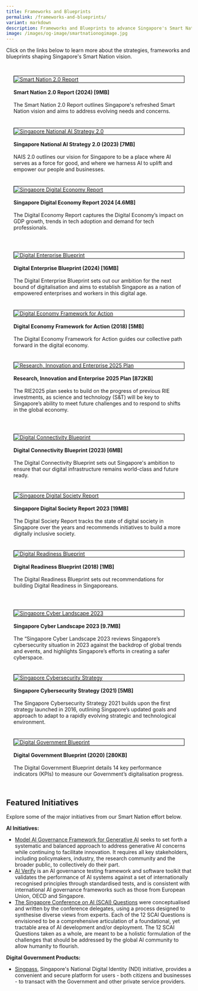 ```yaml
---
title: Frameworks and Blueprints
permalink: /frameworks-and-blueprints/
variant: markdown
description: Frameworks and Blueprints to advance Singapore's Smart Nation vision.
image: /images/og-image/smartnationogimage.jpg
---
```

Click on the links below to learn more about the strategies, frameworks and blueprints shaping Singapore's Smart Nation vision.


<div class="row" style="padding: 20px 0px 0px 0px;">
	
<div class="col" style="padding: 10px 20px 10px 20px;"><div style="border:1px solid black;"><a href="https://go.gov.sg/sn2report"><img src="/images/abt-smart-nation/sn2_report.png" alt="Smart Nation 2.0 Report"></a></div><br><b>Smart Nation 2.0 Report (2024) [9MB]</b><br><br>The Smart Nation 2.0 Report outlines Singapore's refreshed Smart Nation vision and aims to address evolving needs and concerns.
	<br><br></div>
	
<div class="col" style="padding: 10px 20px 10px 20px;"><div style="border:1px solid black;"><a href="https://go.gov.sg/nais2023"><img src="/images/abt-smart-nation/nais2_cover.jpg" alt="Singapore National AI Strategy 2.0"></a></div><br><b>Singapore National AI Strategy 2.0 (2023) [7MB]</b><br><br>NAIS 2.0 outlines our vision for Singapore to be a place where AI serves as a force for good, and where we harness AI to uplift and empower our people and businesses. 
	<br><br></div>
	
<div class="col" style="padding: 10px 20px 10px 20px;"><div style="border:1px solid black;"><a href="https://go.gov.sg/digitaleconomyreport2024"><img src="/images/abt-smart-nation/sg_digital_economy_report_2024.jpg" alt="Singapore Digital Economy Report"></a></div><br><b>Singapore Digital Economy Report 2024 [4.6MB]</b><br><br>The Digital Economy Report captures the Digital Economy’s impact on GDP growth, trends in tech adoption and demand for tech professionals.<br><br></div>	
	

	
</div>

<div class="row" style="padding: 20px 0px 0px 0px;">
	
<div class="col" style="padding: 10px 20px 10px 20px;"><div style="border:1px solid black;"><a href="https://go.gov.sg/digitalenterpriseblueprint2024"><img src="/images/abt-smart-nation/digital_enterprise_blueprint.png" alt="Digital Enterprise Blueprint"></a></div><br><b>Digital Enterprise Blueprint (2024) [16MB]</b><br><br>The Digital Enterprise Blueprint sets out our ambition for the next bound of digitalisation and aims to establish Singapore as a nation of empowered enterprises and workers in this digital age.
	<br><br></div>		
	
<div class="col" style="padding: 10px 20px 10px 20px;"><div style="border:1px solid black;"><a href="https://go.gov.sg/digitalframeworkforaction2018"><img src="/images/abt-smart-nation/digital-economy-framework2.png" alt="Digital Economy Framework for Action"></a></div><br><b>Digital Economy Framework for Action (2018) [5MB]</b><br><br>The Digital Economy Framework for Action guides our collective path forward in the digital economy.
	<br><br></div>

<div class="col" style="padding: 10px 20px 10px 20px;"><div style="border:1px solid black;"><a href="https://go.gov.sg/rie-2025-handbook"><img src="/images/abt-smart-nation/rie2025.jpg" alt="Research, Innovation and Enterprise 2025 Plan"></a></div><br><b>Research, Innovation and Enterprise 2025 Plan [872KB]</b><br><br>The RIE2025 plan seeks to build on the progress of previous RIE investments, as science and technology (S&amp;T) will be key to Singapore’s ability to meet future challenges and to respond to shifts in the global economy.
	<br><br></div>			
	
</div>	

<div class="row" style="padding: 20px 0px 0px 0px;">
	
<div class="col" style="padding: 10px 20px 10px 20px;"><div style="border:1px solid black;"><a href="https://go.gov.sg/digitalconnectivityblueprint2023"><img src="/images/abt-smart-nation/digital_connectivity_blueprint.png" alt="Digital Connectivity Blueprint"></a></div><br><b>Digital Connectivity Blueprint (2023) [6MB]</b><br><br>The Digital Connectivity Blueprint sets out Singapore's ambition to ensure that our digital infrastructure remains world-class and future ready.<br><br></div>			
	
<div class="col" style="padding: 10px 20px 10px 20px;"><div style="border:1px solid black;"><a href="https://go.gov.sg/sndigitalsocietyreport2023"><img src="/images/abt-smart-nation/digital_society_report_2023.jpg" alt="Singapore Digital Society Report"></a></div><br><b>Singapore Digital Society Report 2023 [19MB]</b><br><br>The Digital Society Report tracks the state of digital society in Singapore over the years and recommends initiatives to build a more digitally inclusive society.<br><br></div>	
	
	
<div class="col" style="padding: 10px 20px 10px 20px;"><div style="border:1px solid black;"><a href="https://go.gov.sg/digitalreadinessblueprint2018"><img src="/images/abt-smart-nation/digital-readiness-blueprint2.png" alt="Digital Readiness Blueprint"></a></div><br><b>Digital Readiness Blueprint (2018) [1MB]</b><br><br>The Digital Readiness Blueprint sets out recommendations for building Digital Readiness in Singaporeans.
	<br><br></div>	

</div>

<div class="row" style="padding: 20px 0px 0px 0px;">
	
<div class="col" style="padding: 10px 20px 10px 20px;"><div style="border:1px solid black;"><a href="https://www.csa.gov.sg/docs/default-source/publications/2024/singapore-cyber-landscape-2023.pdf?sfvrsn=474022db_1"><img src="/images/abt-smart-nation/sg_cyber_landscape_2023.jpg" alt="Singapore Cyber Landscape 2023"></a></div><br><b>Singapore Cyber Landscape 2023 [9.7MB]</b><br><br>The “Singapore Cyber Landscape 2023 reviews Singapore’s cybersecurity situation in 2023 against the backdrop of global trends and events, and highlights Singapore’s efforts in creating a safer cyberspace.
	<br><br></div>		
	
<div class="col" style="padding: 10px 20px 10px 20px;"><div style="border:1px solid black;"><a href="https://go.gov.sg/sncybersecuritystrategy2021"><img src="/images/abt-smart-nation/sg_cybersecurity_strategy.jpg" alt="Singapore Cybersecurity Strategy"></a></div><br><b>Singapore Cybersecurity Strategy (2021) [5MB]</b><br><br>The Singapore Cybersecurity Strategy 2021 builds upon the first strategy launched in 2016, outlining Singapore’s updated goals and approach to adapt to a rapidly evolving strategic and technological environment.
	<br><br></div>

<div class="col" style="padding: 10px 20px 10px 20px;"><div style="border:1px solid black;"><a href="https://go.gov.sg/digitalgovernmentblueprint2020"><img src="/images/abt-smart-nation/digital_government_blueprint.jpg" alt="Digital Government Blueprint"></a></div><br><b>Digital Government Blueprint (2020) [280KB]</b><br><br>The Digital Government Blueprint details 14 key performance indicators (KPIs) to measure our Government’s digitalisation progress.
	<br><br></div>
	

	
</div>	

## Featured Initiatives


Explore some of the major initiatives from our Smart Nation effort below.


**AI Initiatives:**
* [Model AI Governance Framework for Generative AI](https://aiverifyfoundation.sg/wp-content/uploads/2024/05/Model-AI-Governance-Framework-for-Generative-AI-May-2024-1-1.pdf) seeks to set forth a systematic and balanced approach to address generative AI concerns while continuing to facilitate innovation. It requires all key stakeholders, including policymakers, industry, the research community and the broader public, to collectively do their part.
* [AI Verify](https://aiverifyfoundation.sg/what-is-ai-verify/) is an AI governance testing framework and software toolkit that validates the performance of AI systems against a set of internationally recognised principles through standardised tests, and is consistent with international AI governance frameworks such as those from European Union, OECD and Singapore.
* [The Singapore Conference on AI (SCAI) Questions](https://go.gov.sg/scai-questions) were conceptualised and written by the conference delegates, using a process designed to synthesise diverse views from experts. Each of the 12 SCAI Questions is envisioned to be a comprehensive articulation of a foundational, yet tractable area of AI development and/or deployment. The 12 SCAI Questions taken as a whole, are meant to be a holistic formulation of the challenges that should be addressed by the global AI community to allow humanity to flourish.

**Digital Government Products:**
* [Singpass](/initiatives/national-digital-identity/), Singapore's National Digital Identity (NDI) initiative, provides a convenient and secure platform for users - both citizens and businesses - to transact with the Government and other private service providers.